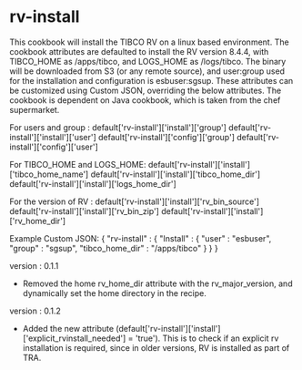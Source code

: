 # rv-install

This cookbook will install the TIBCO RV on a linux based environment. The cookbook attributes are defaulted to install the RV version 8.4.4, with TIBCO_HOME as /apps/tibco, and LOGS_HOME as /logs/tibco. The binary will be downloaded from S3 (or any remote source), and user:group used for the installation and configuration is esbuser:sgsup. These attributes can be customized using Custom JSON, overriding the below attributes. The cookbook is dependent on Java cookbook, which is taken from the chef supermarket.

For users and group :
default['rv-install']['install']['group']
default['rv-install']['install']['user']
default['rv-install']['config']['group']
default['rv-install']['config']['user']

For TIBCO_HOME and LOGS_HOME:
default['rv-install']['install']['tibco_home_name']
default['rv-install']['install']['tibco_home_dir']
default['rv-install']['install']['logs_home_dir']

For the version of RV :
default['rv-install']['install']['rv_bin_source']
default['rv-install']['install']['rv_bin_zip']
default['rv-install']['install']['rv_home_dir']

Example Custom JSON:
{
  "rv-install" : {
    "Install" : {
      "user" : "esbuser",
      "group" : "sgsup",
      "tibco_home_dir" : "/apps/tibco"
    }
  }
}

version : 0.1.1
- Removed the home rv_home_dir attribute with the rv_major_version, and dynamically set the home directory in the recipe.

version : 0.1.2
- Added the new attribute (default['rv-install']['install']['explicit_rvinstall_needed'] = 'true'). This is to check if an explicit rv installation is required, since in older versions, RV is installed as part of TRA.
